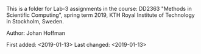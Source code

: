 This is a folder for Lab-3 assignments in the course: 
DD2363 "Methods in Scientific Computing", spring term 2019, 
KTH Royal Institute of Technology in Stockholm, Sweden.

Author: Johan Hoffman

First added: <2019-01-13>
Last changed: <2019-01-13>
